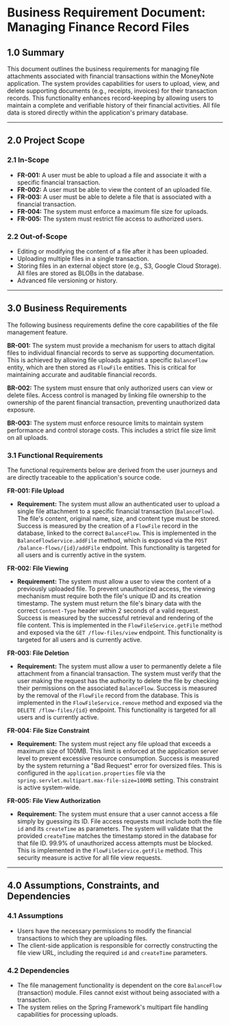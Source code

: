 # Business Requirement Document: Managing Finance Record Files

## 1.0 Summary
This document outlines the business requirements for managing file attachments associated with financial transactions within the MoneyNote application. The system provides capabilities for users to upload, view, and delete supporting documents (e.g., receipts, invoices) for their transaction records. This functionality enhances record-keeping by allowing users to maintain a complete and verifiable history of their financial activities. All file data is stored directly within the application's primary database.

---

## 2.0 Project Scope
### 2.1 In-Scope
*   **FR-001:** A user must be able to upload a file and associate it with a specific financial transaction.
*   **FR-002:** A user must be able to view the content of an uploaded file.
*   **FR-003:** A user must be able to delete a file that is associated with a financial transaction.
*   **FR-004:** The system must enforce a maximum file size for uploads.
*   **FR-005:** The system must restrict file access to authorized users.

### 2.2 Out-of-Scope
*   Editing or modifying the content of a file after it has been uploaded.
*   Uploading multiple files in a single transaction.
*   Storing files in an external object store (e.g., S3, Google Cloud Storage). All files are stored as BLOBs in the database.
*   Advanced file versioning or history.

---

## 3.0 Business Requirements
The following business requirements define the core capabilities of the file management feature.

**BR-001:** The system must provide a mechanism for users to attach digital files to individual financial records to serve as supporting documentation. This is achieved by allowing file uploads against a specific `BalanceFlow` entity, which are then stored as `FlowFile` entities. This is critical for maintaining accurate and auditable financial records.

**BR-002:** The system must ensure that only authorized users can view or delete files. Access control is managed by linking file ownership to the ownership of the parent financial transaction, preventing unauthorized data exposure.

**BR-003:** The system must enforce resource limits to maintain system performance and control storage costs. This includes a strict file size limit on all uploads.

### 3.1 Functional Requirements
The functional requirements below are derived from the user journeys and are directly traceable to the application's source code.

**FR-001: File Upload**
*   **Requirement:** The system must allow an authenticated user to upload a single file attachment to a specific financial transaction (`BalanceFlow`). The file's content, original name, size, and content type must be stored. Success is measured by the creation of a `FlowFile` record in the database, linked to the correct `BalanceFlow`. This is implemented in the `BalanceFlowService.addFile` method, which is exposed via the `POST /balance-flows/{id}/addFile` endpoint. This functionality is targeted for all users and is currently active in the system.

**FR-002: File Viewing**
*   **Requirement:** The system must allow a user to view the content of a previously uploaded file. To prevent unauthorized access, the viewing mechanism must require both the file's unique ID and its creation timestamp. The system must return the file's binary data with the correct `Content-Type` header within 2 seconds of a valid request. Success is measured by the successful retrieval and rendering of the file content. This is implemented in the `FlowFileService.getFile` method and exposed via the `GET /flow-files/view` endpoint. This functionality is targeted for all users and is currently active.

**FR-003: File Deletion**
*   **Requirement:** The system must allow a user to permanently delete a file attachment from a financial transaction. The system must verify that the user making the request has the authority to delete the file by checking their permissions on the associated `BalanceFlow`. Success is measured by the removal of the `FlowFile` record from the database. This is implemented in the `FlowFileService.remove` method and exposed via the `DELETE /flow-files/{id}` endpoint. This functionality is targeted for all users and is currently active.

**FR-004: File Size Constraint**
*   **Requirement:** The system must reject any file upload that exceeds a maximum size of 100MB. This limit is enforced at the application server level to prevent excessive resource consumption. Success is measured by the system returning a "Bad Request" error for oversized files. This is configured in the `application.properties` file via the `spring.servlet.multipart.max-file-size=100MB` setting. This constraint is active system-wide.

**FR-005: File View Authorization**
*   **Requirement:** The system must ensure that a user cannot access a file simply by guessing its ID. File access requests must include both the file `id` and its `createTime` as parameters. The system will validate that the provided `createTime` matches the timestamp stored in the database for that file ID. 99.9% of unauthorized access attempts must be blocked. This is implemented in the `FlowFileService.getFile` method. This security measure is active for all file view requests.

---
## 4.0 Assumptions, Constraints, and Dependencies
### 4.1 Assumptions
*   Users have the necessary permissions to modify the financial transactions to which they are uploading files.
*   The client-side application is responsible for correctly constructing the file view URL, including the required `id` and `createTime` parameters.

### 4.2 Dependencies
*   The file management functionality is dependent on the core `BalanceFlow` (transaction) module. Files cannot exist without being associated with a transaction.
*   The system relies on the Spring Framework's multipart file handling capabilities for processing uploads.
